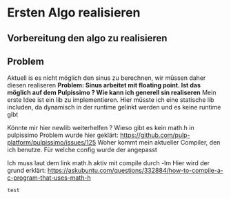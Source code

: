 # Ersten Algo realisieren

## Vorbereitung den algo zu realisieren

## Problem

Aktuell is es nicht möglich den sinus zu berechnen, wir müssen daher diesen realiseren
**Problem: Sinus arbeitet mit floating point. Ist das möglich auf dem Pulpissimo ? Wie kann ich generell sin realiseren**
Mein erste Idee ist ein lib zu implementieren.
Hier müsste ich eine statische lib includen, da dynamisch in der runtime gelinkt werden und es keine runtime gibt

Könnte mir hier newlib weiterhelfen ? Wieso gibt es kein math.h in pulpissimo
Problem wurde hier geklärt: <https://github.com/pulp-platform/pulpissimo/issues/125>
Woher kommt mein aktueller Compiler, den ich benutze. Für welche config wurde der angepasst

Ich muss laut dem link math.h aktiv mit compile durch -lm
Hier wird der grund erklärt:
<https://askubuntu.com/questions/332884/how-to-compile-a-c-program-that-uses-math-h>

```console
test
```
